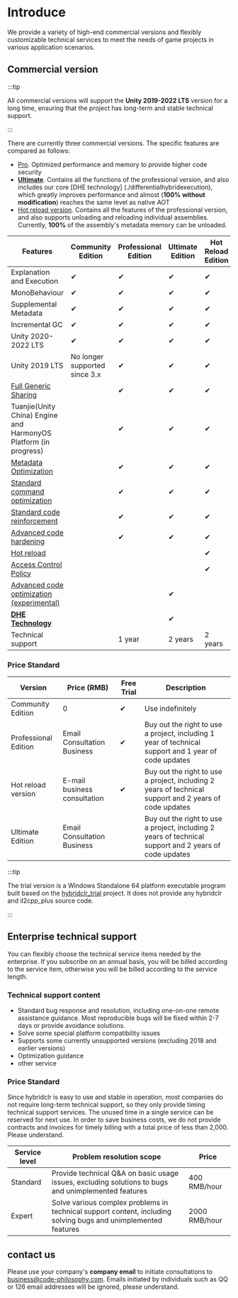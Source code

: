 # Introduce

We provide a variety of high-end commercial versions and flexibly customizable technical services to meet the needs of game projects in various application scenarios.

## Commercial version

:::tip

All commercial versions will support the **Unity 2019-2022 LTS** version for a long time, ensuring that the project has long-term and stable technical support.

:::

There are currently three commercial versions. The specific features are compared as follows:

- [Pro](./pro/intro.md). Optimized performance and memory to provide higher code security
- [**Ultimate**](./ultimate/intro.md). Contains all the functions of the professional version, and also includes our core [DHE technology] (./differentialhybridexecution), which greatly improves performance and almost (**100% without modification**) reaches the same level as native AOT
- [Hot reload version](./reload/intro.md). Contains all the features of the professional version, and also supports unloading and reloading individual assemblies. Currently, **100%** of the assembly's metadata memory can be unloaded.


|Features|Community Edition|Professional Edition|Ultimate Edition|Hot Reload Edition|
|-|-|-|-|-|
|Explanation and Execution|✔|✔|✔|✔|
|MonoBehaviour|✔|✔|✔|✔|
|Supplemental Metadata|✔|✔|✔|✔|
|Incremental GC|✔|✔|✔|✔|
|Unity 2020-2022 LTS|✔|✔|✔|✔|
|Unity 2019 LTS|No longer supported since 3.x|✔|✔|✔|
|[Full Generic Sharing](./fullgenericsharing)||✔|✔|✔|
|Tuanjie(Unity China) Engine and HarmonyOS Platform (in progress)||✔|✔|✔|
|[Metadata Optimization](./metadataoptimization.md)||✔|✔|✔|
|[Standard command optimization](./basiccodeoptimization)||✔|✔|✔|
|[Standard code reinforcement](./basicencryption)||✔|✔|✔|
|[Advanced code hardening](./advancedencryption)||✔|✔|✔|
|[Hot reload](./reload/hotreloadassembly)||||✔|
|[Access Control Policy](./accesspolicy)||||✔|
|[Advanced code optimization (experimental)](./advancedcodeoptimization)|||✔||
|[**DHE Technology**](./differentialhybridexecution)|||✔||
|Technical support||1 year|2 years|2 years|

### Price Standard

|Version|Price (RMB)|Free Trial|Description|
|-|-|-|-|
|Community Edition|0|✔|Use indefinitely|
|Professional Edition|Email Consultation Business|✔|Buy out the right to use a project, including 1 year of technical support and 1 year of code updates|
|Hot reload version|E-mail business consultation|✔|Buy out the right to use a project, including 2 years of technical support and 2 years of code updates|
|Ultimate Edition|Email Consultation Business||Buy out the right to use a project, including 2 years of technical support and 2 years of code updates|

:::tip

The trial version is a Windows Standalone 64 platform executable program built based on the [hybridclr_trial](https://github.com/focus-creative-games/hybridclr_trial) project. It does not provide any hybridclr and il2cpp_plus source code.

:::

## Enterprise technical support

You can flexibly choose the technical service items needed by the enterprise. If you subscribe on an annual basis, you will be billed according to the service item, otherwise you will be billed according to the service length.

### Technical support content

- Standard bug response and resolution, including one-on-one remote assistance guidance. Most reproducible bugs will be fixed within 2-7 days or provide avoidance solutions.
- Solve some special platform compatibility issues
- Supports some currently unsupported versions (excluding 2018 and earlier versions)
- Optimization guidance
- other service

### Price Standard

Since hybridclr is easy to use and stable in operation, most companies do not require long-term technical support, so they only provide timing technical support services.
The unused time in a single service can be reserved for next use. In order to save business costs, we do not provide contracts and invoices for timely billing with a total price of less than 2,000. Please understand.

|Service level|Problem resolution scope|Price|
|-|-|-|
|Standard|Provide technical Q&A on basic usage issues, excluding solutions to bugs and unimplemented features|400 RMB/hour|
|Expert|Solve various complex problems in technical support content, including solving bugs and unimplemented features|2000 RMB/hour|


## contact us

Please use your company's **company email** to initiate consultations to business@code-philosophy.com. Emails initiated by individuals such as QQ or 126 email addresses will be ignored, please understand.
